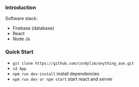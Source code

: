 ### Introduction 
Software stack:
- Firebase (database)
- React 
- Node Js

### Quick Start
- `git clone https://github.com/csndylim/anything_ase.git`
- `cd App`
- `npm run dev-install` install dependencies
- `npm run dev or npm start` start react and server
